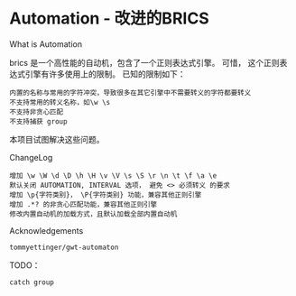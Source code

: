 Automation - 改进的BRICS                   
=====================================

What is Automation

brics 是一个高性能的自动机，包含了一个正则表达式引擎。
可惜， 这个正则表达式引擎有许多使用上的限制。
已知的限制如下：

	内置的名称与常用的字符冲突，导致很多在其它引擎中不需要转义的字符都要转义
	不支持常用的转义名称，如\w \s
	不支持非贪心匹配
	不支持捕获 group

本项目试图解决这些问题。	
	
ChangeLog

    增加 \w \W \d \D \h \H \v \V \s \S \r \n \t \f \a \e
    默认关闭 AUTOMATION, INTERVAL 选项， 避免 <> 必须转义 的要求
    增加 \p{字符类别}， \P{字符类别} 功能，兼容其他正则引擎
    增加 .*? 的非贪心匹配功能，兼容其他正则引擎
    修改内置自动机的加载方式，且默认加载全部内置自动机
	  
Acknowledgements

	tommyettinger/gwt-automaton
	
TODO：
	
	catch group
